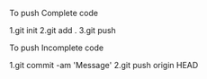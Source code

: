 To push Complete code

1.git init
2.git add .
3.git push

To push Incomplete code

1.git commit -am 'Message'
2.git push origin HEAD
